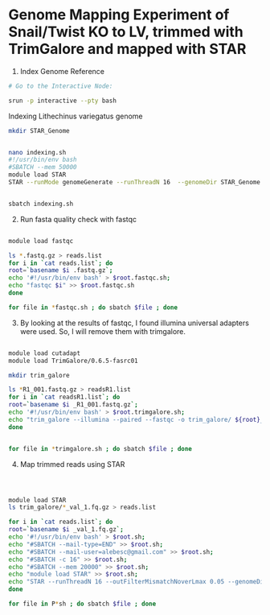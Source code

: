 # Genome Mapping Experiment of Snail/Twist KO to LV, trimmed with TrimGalore and mapped with STAR

1. Index Genome Reference

```bash
# Go to the Interactive Node:

srun -p interactive --pty bash
```
Indexing Lithechinus variegatus genome

```bash
mkdir STAR_Genome


nano indexing.sh
#!/usr/bin/env bash
#SBATCH --mem 50000
module load STAR
STAR --runMode genomeGenerate --runThreadN 16  --genomeDir STAR_Genome --genomeFastaFiles STAR_Genome/Lvar_scaffolds.fasta --sjdbGTFfile STAR_Genome/Lvar.braker.pasa.gff --genomeSAindexNbases 13 --sjdbOverhang=150


sbatch indexing.sh
```


2. Run fasta quality check with fastqc


```bash

module load fastqc

ls *.fastq.gz > reads.list
for i in `cat reads.list`; do
root=`basename $i .fastq.gz`;
echo '#!/usr/bin/env bash' > $root.fastqc.sh;
echo "fastqc $i" >> $root.fastqc.sh
done

for file in *fastqc.sh ; do sbatch $file ; done
```
3. By looking at the results of fastqc, I found illumina universal adapters were used. So, I will remove them with trimgalore.

```bash

module load cutadapt
module load TrimGalore/0.6.5-fasrc01

mkdir trim_galore

ls *R1_001.fastq.gz > readsR1.list
for i in `cat readsR1.list`; do
root=`basename $i _R1_001.fastq.gz`;
echo '#!/usr/bin/env bash' > $root.trimgalore.sh;
echo "trim_galore --illumina --paired --fastqc -o trim_galore/ ${root}_R1_001.fastq.gz ${root}_R2_001.fastq.gz " >> $root.trimgalore.sh
done


for file in *trimgalore.sh ; do sbatch $file ; done
```




4. Map trimmed reads using STAR


```bash



module load STAR
ls trim_galore/*_val_1.fq.gz > reads.list

for i in `cat reads.list`; do
root=`basename $i _val_1.fq.gz`;
echo '#!/usr/bin/env bash' > $root.sh;
echo "#SBATCH --mail-type=END" >> $root.sh;
echo "#SBATCH --mail-user=alebesc@gmail.com" >> $root.sh;
echo "#SBATCH -c 16" >> $root.sh;
echo "#SBATCH --mem 20000" >> $root.sh;
echo "module load STAR" >> $root.sh;
echo "STAR --runThreadN 16 --outFilterMismatchNoverLmax 0.05 --genomeDir /data/mcclaylab/Alejo/snail_twist_experiment_STAR/STAR_Genome  --readFilesIn $i trim_galore/${root}_val_2.fq.gz --outFilterMultimapNmax 1 --outSAMtype BAM SortedByCoordinate --readFilesCommand zcat --twopassMode Basic --outReadsUnmapped Fastx --outFileNamePrefix ${root}." >> $root.sh
done

for file in P*sh ; do sbatch $file ; done



```
